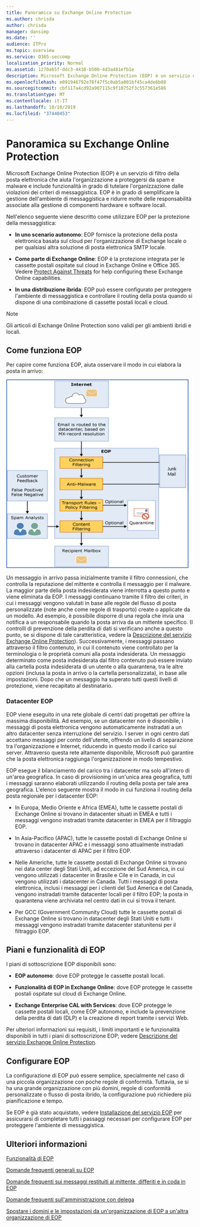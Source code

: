 ```yaml
---
title: Panoramica su Exchange Online Protection
ms.author: chrisda
author: chrisda
manager: dansimp
ms.date: ''
audience: ITPro
ms.topic: overview
ms.service: O365-seccomp
localization_priority: Normal
ms.assetid: 1270a65f-ddc3-4430-b500-4d3a481efb1e
description: Microsoft Exchange Online Protection (EOP) è un servizio di filtro della posta elettronica che aiuta l'organizzazione a proteggersi da spam e malware e include funzionalità in grado di tutelare l'organizzazione dalle violazioni dei criteri di messaggistica.
ms.openlocfilehash: e091946792e78f47f5c0ab5a001bf45ca4de6b08
ms.sourcegitcommit: cbf117a4cd92a907115c9f10752f3c557361e586
ms.translationtype: MT
ms.contentlocale: it-IT
ms.lasthandoff: 10/10/2019
ms.locfileid: "37440453"
---
```

# <a name="exchange-online-protection-overview"></a>Panoramica su Exchange Online Protection

Microsoft Exchange Online Protection (EOP) è un servizio di filtro della posta elettronica che aiuta l'organizzazione a proteggersi da spam e malware e include funzionalità in grado di tutelare l'organizzazione dalle violazioni dei criteri di messaggistica. EOP è in grado di semplificare la gestione dell'ambiente di messaggistica e ridurre molte delle responsabilità associate alla gestione di componenti hardware e software locali.

Nell'elenco seguente viene descritto come utilizzare EOP per la protezione della messaggistica:

- **In uno scenario autonomo**: EOP fornisce la protezione della posta elettronica basata sul cloud per l'organizzazione di Exchange locale o per qualsiasi altra soluzione di posta elettronica SMTP locale.

- **Come parte di Exchange Online**: EOP è la protezione integrata per le cassette postali ospitate sul cloud in Exchange Online e Office 365. Vedere [Protect Against Threats](protect-against-threats.md) for help configuring these Exchange Online capabilities.

- **In una distribuzione ibrida**: EOP può essere configurato per proteggere l'ambiente di messaggistica e controllare il routing della posta quando si dispone di una combinazione di cassette postali locali e cloud.

> [!NOTE]
> Gli articoli di Exchange Online Protection sono validi per gli ambienti ibridi e locali.

## <a name="how-eop-works"></a>Come funziona EOP

Per capire come funziona EOP, aiuta osservare il modo in cui elabora la posta in arrivo:

![Diagramma del processo di posta elettronica.](../media/GitHubBugs/emailprocessingineop1.png)

Un messaggio in arrivo passa inizialmente tramite il filtro connessioni, che controlla la reputazione del mittente e controlla il messaggio per il malware. La maggior parte della posta indesiderata viene interrotta a questo punto e viene eliminata da EOP. I messaggi continuano tramite il filtro dei criteri, in cui i messaggi vengono valutati in base alle regole del flusso di posta personalizzate (note anche come regole di trasporto) create o applicate da un modello. Ad esempio, è possibile disporre di una regola che invia una notifica a un responsabile quando la posta arriva da un mittente specifico. (I controlli di prevenzione della perdita di dati si verificano anche a questo punto, se si dispone di tale caratteristica, vedere la [Descrizione del servizio Exchange Online Protection](https://go.microsoft.com/fwlink/p/?LinkId=320619)). Successivamente, i messaggi passano attraverso il filtro contenuto, in cui il contenuto viene controllato per la terminologia o le proprietà comuni alla posta indesiderata. Un messaggio determinato come posta indesiderata dal filtro contenuto può essere inviato alla cartella posta indesiderata di un utente o alla quarantena, tra le altre opzioni (inclusa la posta in arrivo o la cartella personalizzata), in base alle impostazioni. Dopo che un messaggio ha superato tutti questi livelli di protezione, viene recapitato al destinatario.

### <a name="eop-datacenters"></a>Datacenter EOP

EOP viene eseguito in una rete globale di centri dati progettati per offrire la massima disponibilità. Ad esempio, se un datacenter non è disponibile, i messaggi di posta elettronica vengono automaticamente instradati a un altro datacenter senza interruzione del servizio. I server in ogni centro dati accettano messaggi per conto dell'utente, offrendo un livello di separazione tra l'organizzazione e Internet, riducendo in questo modo il carico sui server. Attraverso questa rete altamente disponibile, Microsoft può garantire che la posta elettronica raggiunga l'organizzazione in modo tempestivo.

EOP esegue il bilanciamento del carico tra i datacenter ma solo all'intero di un'area geografica. In caso di provisioning in un'unica area geografica, tutti i messaggi saranno elaborati utilizzando il routing della posta per tale area geografica. L'elenco seguente mostra il modo in cui funziona il routing della posta regionale per i datacenter EOP:

- In Europa, Medio Oriente e Africa (EMEA), tutte le cassette postali di Exchange Online si trovano in datacenter situati in EMEA e tutti i messaggi vengono instradati tramite datacenter in EMEA per il filtraggio EOP.

- In Asia-Pacifico (APAC), tutte le cassette postali di Exchange Online si trovano in datacenter APAC e i messaggi sono attualmente instradati attraverso i datacenter di APAC per il filtro EOP.

- Nelle Americhe, tutte le cassette postali di Exchange Online si trovano nei data center degli Stati Uniti, ad eccezione del Sud America, in cui vengono utilizzati i datacenter in Brasile e Cile e in Canada, in cui vengono utilizzati i datacenter in Canada. Tutti i messaggi di posta elettronica, inclusi i messaggi per i clienti del Sud America e del Canada, vengono instradati tramite datacenter locali per il filtro EOP; la posta in quarantena viene archiviata nel centro dati in cui si trova il tenant.

- Per GCC (Government Community Cloud) tutte le cassette postali di Exchange Online si trovano in datacenter degli Stati Uniti e tutti i messaggi vengono instradati tramite datacenter statunitensi per il filtraggio EOP.

## <a name="eop-plans-and-features"></a>Piani e funzionalità di EOP

I piani di sottoscrizione EOP disponibili sono:

- **EOP autonomo**: dove EOP protegge le cassette postali locali.

- **Funzionalità di EOP in Exchange Online**: dove EOP protegge le cassette postali ospitate sul cloud di Exchange Online.

- **Exchange Enterprise CAL with Services**: dove EOP protegge le cassette postali locali, come EOP autonomo, e include la prevenzione della perdita di dati (DLP) e la creazione di report tramite i servizi Web.

Per ulteriori informazioni sui requisiti, i limiti importanti e le funzionalità disponibili in tutti i piani di sottoscrizione EOP; vedere [Descrizione del servizio Exchange Online Protection](https://go.microsoft.com/fwlink/p/?LinkId=320619).

## <a name="setting-up-eop"></a>Configurare EOP

La configurazione di EOP può essere semplice, specialmente nel caso di una piccola organizzazione con poche regole di conformità. Tuttavia, se si ha una grande organizzazione con più domini, regole di conformità personalizzate o flusso di posta ibrido, la configurazione può richiedere più pianificazione e tempo.

Se EOP è già stato acquistato, vedere [Installazione del servizio EOP](set-up-your-eop-service.md) per assicurarsi di completare tutti i passaggi necessari per configurare EOP per proteggere l'ambiente di messaggistica.

## <a name="for-more-information"></a>Ulteriori informazioni

[Funzionalità di EOP](eop-features.md)

[Domande frequenti generali su EOP](eop-general-faq.md)

[Domande frequenti sui messaggi restituiti al mittente, differiti e in coda in EOP](eop-queued-deferred-and-bounced-messages-faq.md)

[Domande frequenti sull'amministrazione con delega](delegated-administration-faq.md)

[Spostare i domini e le impostazioni da un'organizzazione di EOP a un'altra organizzazione di EOP](move-domains-and-settings-from-one-eop-organization-to-another-eop-organization.md)
